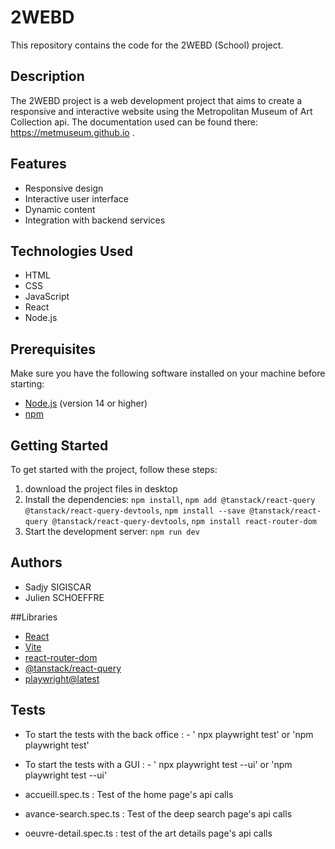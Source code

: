 ﻿
# 2WEBD

This repository contains the code for the 2WEBD (School) project.

## Description

The 2WEBD project is a web development project that aims to create a responsive and interactive website using the Metropolitan Museum of Art Collection api.
The documentation used can be found there: https://metmuseum.github.io .


## Features

- Responsive design
- Interactive user interface
- Dynamic content
- Integration with backend services


## Technologies Used

- HTML
- CSS
- JavaScript
- React
- Node.js


## Prerequisites

Make sure you have the following software installed on your machine before starting:

- [Node.js](https://nodejs.org/) (version 14 or higher)
- [npm](https://www.npmjs.com/)


## Getting Started

To get started with the project, follow these steps:

1. download the project files in desktop
2. Install the dependencies: `npm install`, `npm add @tanstack/react-query @tanstack/react-query-devtools`, `npm install --save @tanstack/react-query @tanstack/react-query-devtools`, `npm install react-router-dom`
3. Start the development server: `npm run dev`


## Authors

- Sadjy SIGISCAR
- Julien SCHOEFFRE


##Libraries

- [React](https://reactjs.org/)
- [Vite](https://vitejs.dev/)
- [react-router-dom](https://www.npmjs.com/package/react-router-dom)
- [@tanstack/react-query](https://www.npmjs.com/package/@tanstack/react-query)
- [playwright@latest](https://www.npmjs.com/package/playwright)


## Tests

- To start the tests with the back office :
		- ' npx playwright test' or 'npm playwright test'

- To start the tests with a GUI :
		- ' npx playwright test --ui' or 'npm playwright test --ui'

- accueill.spec.ts : Test of the home page's api calls
- avance-search.spec.ts : Test of the deep search page's api calls
- oeuvre-detail.spec.ts : test of the art details page's api calls
